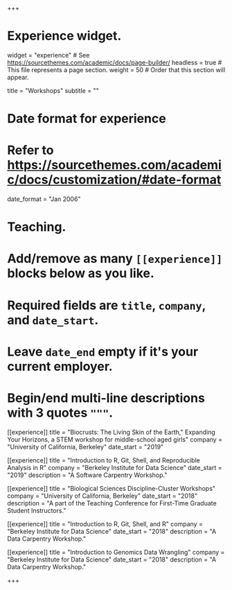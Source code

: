 +++
# Experience widget.
widget = "experience"  # See https://sourcethemes.com/academic/docs/page-builder/
headless = true  # This file represents a page section.
weight = 50  # Order that this section will appear.

title = "Workshops"
subtitle = ""

# Date format for experience
#   Refer to https://sourcethemes.com/academic/docs/customization/#date-format
date_format = "Jan 2006"

# Teaching.
#   Add/remove as many `[[experience]]` blocks below as you like.
#   Required fields are `title`, `company`, and `date_start`.
#   Leave `date_end` empty if it's your current employer.
#   Begin/end multi-line descriptions with 3 quotes `"""`.


[[experience]]
  title = "Biocrusts: The Living Skin of the Earth," Expanding Your Horizons, a STEM workshop for middle-school aged girls"
  company = "University of California, Berkeley"
  date_start = "2019"

[[experience]]
  title = "Introduction to R, Git, Shell, and Reproducible Analysis in R"
  company = "Berkeley Institute for Data Science"
  date_start = "2019"
  description = "A Software Carpentry Workshop."

[[experience]]
  title = "Biological Sciences Discipline-Cluster Workshops"
  company = "University of California, Berkeley"
  date_start = "2018"
  description = "A part of the Teaching Conference for First-Time Graduate Student Instructors."

[[experience]]
  title = "Introduction to R, Git, Shell, and R"
  company = "Berkeley Institute for Data Science"
  date_start = "2018"
  description = "A Data Carpentry Workshop."

[[experience]]
  title = "Introduction to Genomics Data Wrangling"
  company = "Berkeley Institute for Data Science"
  date_start = "2018"
  description = "A Data Carpentry Workshop."
  
+++

